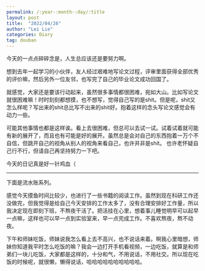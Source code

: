 ```yaml
---
permalink: /:year-:month-:day/:title
layout: post
title:  "2022/04/26"
author: "Lei Lie"
categories: Diary
tag: douban
---
```


今天的一点点碎碎念是，人生总应该还是要努力啊。

想到去年一起学习的小伙伴，友人经过艰难地写论文过程，评审里面获得全部优秀的评价嘛，然后另外一位友邻，也写完了自己的毕业论文成功回国了。

就感觉，大家还是要该行动起来，虽然很多事情都很困难，宛如大山。比如写论文就很困难嘛！时时刻刻都想摸，也不想写，觉得自己写的是shit。但是呢，shit又怎么样呢？写出来的shit总比写不出来的shit好。抱着这样的念头写论文感觉会有动力一些。

可能其他事情也都是这样诶。看上去很困难，但总可以去试一试。试着试着就可能有新的展开了，而且也有可能是好的展开。虽然总是会对自己的东西抱着一万个不自信，但跳开自己的视角从别人的视角来看自己，也许并非是shit。 也许老怀疑自己行不行，但请自己再坚持努力一下吧。

今天的日记真是好一针鸡血（

---

下面是流水账系列。

感觉今天摸鱼时间比较少，也进行了一些书籍的阅读工作。虽然到现在科研工作还没做完，但我觉得是给自己今天安排的工作太多了，没有合理安排好工作量，所以我决定现在即刻下班，不熬夜干活了。把活挂在心里，想着事儿睡觉明早可以起早一点嘛，这样也可以早一点到实验室来，早一点完成工作。不喜欢熬夜，熬不动夜。

下午和师妹吃饭，师妹说我怎么看上去不高兴，也不说话来着。啊我心里暗想，师妹你知道我平时怎么吃饭的嘛？我会一边打开手机看视频，一边吃饭，就算是和师弟们一块儿吃饭，大家都是这样的，十分和气，不用说话，不用社交。所以现在吃饭的时候呢，就很懒，懒得说话，哈哈哈哈哈哈哈哈哈哈。
